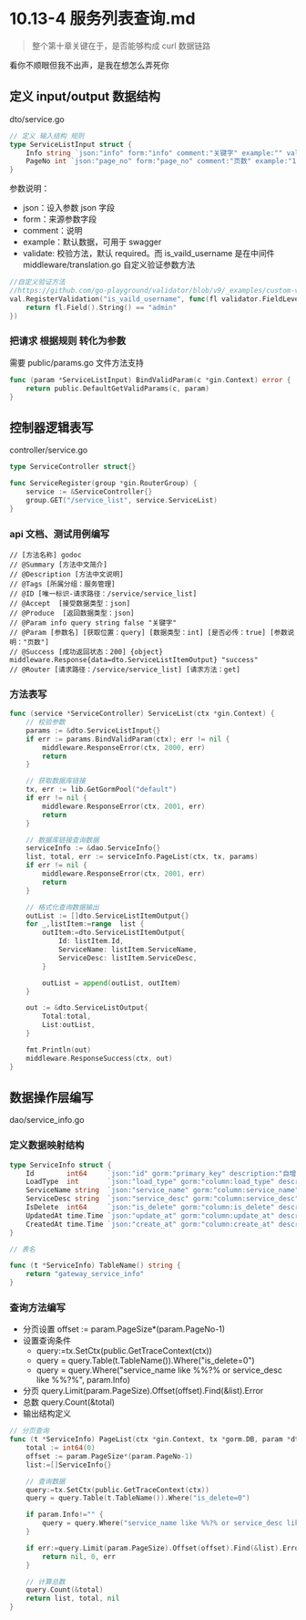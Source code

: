 # 10.13-4 服务列表查询.md
> 整个第十章关键在于，是否能够构成 curl 数据链路

看你不顺眼但我不出声，是我在想怎么弄死你

## 定义 input/output 数据结构
dto/service.go
```go
// 定义 输入结构 规则
type ServiceListInput struct {
	Info string `json:"info" form:"info" comment:"关键字" example:"" validate:""`
	PageNo int `json:"page_no" form:"page_no" comment:"页数" example:"1" validate:"required，is_vaild_username"`
}
```
参数说明：
- json：设入参数 json 字段
- form：来源参数字段
- comment：说明
- example：默认数据，可用于 swagger
- validate: 校验方法，默认 required。而 is_vaild_username 是在中间件 middleware/translation.go 自定义验证参数方法
```go
//自定义验证方法
//https://github.com/go-playground/validator/blob/v9/_examples/custom-validation/main.go
val.RegisterValidation("is_vaild_username", func(fl validator.FieldLevel) bool {
    return fl.Field().String() == "admin"
})
```

### 把请求 根据规则 转化为参数
需要 public/params.go 文件方法支持
```go
func (param *ServiceListInput) BindValidParam(c *gin.Context) error {
	return public.DefaultGetValidParams(c, param)
}
```

## 控制器逻辑表写
controller/service.go
```go
type ServiceController struct{}

func ServiceRegister(group *gin.RouterGroup) {
	service := &ServiceController{}
	group.GET("/service_list", service.ServiceList)
}
```
### api 文档、测试用例编写
```text
// [方法名称] godoc
// @Summary [方法中文简介]
// @Description [方法中文说明]
// @Tags [所属分组：服务管理]
// @ID [唯一标识-请求路径：/service/service_list]
// @Accept  [接受数据类型：json]
// @Produce  [返回数据类型：json]
// @Param info query string false "关键字"
// @Param [参数名] [获取位置：query] [数据类型：int] [是否必传：true] [参数说明："页数"]
// @Success [成功返回状态：200] {object} middleware.Response{data=dto.ServiceListItemOutput} "success"
// @Router [请求路径：/service/service_list] [请求方法：get]
```

### 方法表写
```go
func (service *ServiceController) ServiceList(ctx *gin.Context) {
	// 校验参数
	params := &dto.ServiceListInput{}
	if err := params.BindValidParam(ctx); err != nil {
		middleware.ResponseError(ctx, 2000, err)
		return
	}

	// 获取数据库链接
	tx, err := lib.GetGormPool("default")
	if err != nil {
		middleware.ResponseError(ctx, 2001, err)
		return
	}

	// 数据库链接查询数据
	serviceInfo := &dao.ServiceInfo{}
	list, total, err := serviceInfo.PageList(ctx, tx, params)
	if err != nil {
		middleware.ResponseError(ctx, 2001, err)
		return
	}

	// 格式化查询数据输出
	outList := []dto.ServiceListItemOutput{}
	for _,listItem:=range  list {
		outItem:=dto.ServiceListItemOutput{
			Id: listItem.Id,
			ServiceName: listItem.ServiceName,
			ServiceDesc: listItem.ServiceDesc,
		}

		outList = append(outList, outItem)
	}

	out := &dto.ServiceListOutput{
		Total:total,
		List:outList,
	}

	fmt.Println(out)
	middleware.ResponseSuccess(ctx, out)
}
```

## 数据操作层编写
dao/service_info.go

### 定义数据映射结构
```go
type ServiceInfo struct {
	Id        int64     `json:"id" gorm:"primary_key" description:"自增主键"`
	LoadType  int    	`json:"load_type" gorm:"column:load_type" description:"负载类型 0=http 1=tcp 2=grpc"`
	ServiceName string  `json:"service_name" gorm:"column:service_name" description:"服务名称"`
	ServiceDesc string  `json:"service_desc" gorm:"column:service_desc" description:"服务描述"`
	IsDelete  int64     `json:"is_delete" gorm:"column:is_delete" description:"是否删除 0=否 1=是"`
	UpdatedAt time.Time `json:"update_at" gorm:"column:update_at" description:"更新时间"`
	CreatedAt time.Time `json:"create_at" gorm:"column:create_at" description:"创建时间"`
}

// 表名

func (t *ServiceInfo) TableName() string {
	return "gateway_service_info"
}

```

### 查询方法编写
- 分页设置 offset := param.PageSize*(param.PageNo-1)
- 设置查询条件 
    - query:=tx.SetCtx(public.GetTraceContext(ctx))
    - query = query.Table(t.TableName()).Where("is_delete=0")
    - query = query.Where("service_name like %%?% or service_desc like %%?%", param.Info)
- 分页 query.Limit(param.PageSize).Offset(offset).Find(&list).Error
- 总数 query.Count(&total)
- 输出结构定义
```go
// 分页查询
func (t *ServiceInfo) PageList(ctx *gin.Context, tx *gorm.DB, param *dto.ServiceListInput) ([]ServiceInfo, int64, error) {
	total := int64(0)
	offset := param.PageSize*(param.PageNo-1)
	list:=[]ServiceInfo{}

	// 查询数据
	query:=tx.SetCtx(public.GetTraceContext(ctx))
	query = query.Table(t.TableName()).Where("is_delete=0")

	if param.Info!="" {
		query = query.Where("service_name like %%?% or service_desc like %%?%", param.Info)
	}

	if err:=query.Limit(param.PageSize).Offset(offset).Find(&list).Error; err==gorm.ErrRecordNotFound {
		return nil, 0, err
	}

	// 计算总数
	query.Count(&total)
	return list, total, nil
}
```

 